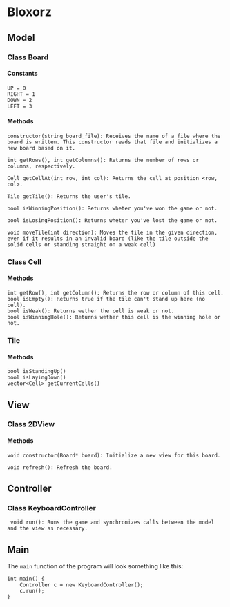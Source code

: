 Bloxorz
==========

Model
------

### Class Board
    
#### Constants

    UP = 0
    RIGHT = 1
    DOWN = 2
    LEFT = 3
    
#### Methods    

    constructor(string board_file): Receives the name of a file where the board is written. This constructor reads that file and initializes a new board based on it.
    
    int getRows(), int getColumns(): Returns the number of rows or columns, respectively.
    
    Cell getCellAt(int row, int col): Returns the cell at position <row, col>.
    
    Tile getTile(): Returns the user's tile.
    
    bool isWinningPosition(): Returns wheter you've won the game or not.
    
    bool isLosingPosition(): Returns wheter you've lost the game or not.
    
    void moveTile(int direction): Moves the tile in the given direction, even if it results in an invalid board (like the tile outside the solid cells or standing straight on a weak cell)
    
### Class Cell
 
#### Methods

    int getRow(), int getColumn(): Returns the row or column of this cell.
    bool isEmpty(): Returns true if the tile can't stand up here (no cell).
    bool isWeak(): Returns wether the cell is weak or not.
    bool isWinningHole(): Returns wether this cell is the winning hole or not.

### Tile

#### Methods

    bool isStandingUp()
    bool isLayingDown()
    vector<Cell> getCurrentCells()
    

View
--------

### Class 2DView

#### Methods

    void constructor(Board* board): Initialize a new view for this board.
    
    void refresh(): Refresh the board.
    
## Controller

### Class KeyboardController

     void run(): Runs the game and synchronizes calls between the model and the view as necessary.
     

Main
------

The `main` function of the program will look something like this:

    int main() {
        Controller c = new KeyboardController();
        c.run();
    }

